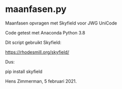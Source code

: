 # maanfasen.py
Maanfasen opvragen met Skyfield voor JWG UniCode

Code getest met Anaconda Python 3.8

Dit script gebruikt Skyfield:

https://rhodesmill.org/skyfield/

Dus:

pip install skyfield

Hens Zimmerman, 5 februari 2021.
